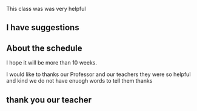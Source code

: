 


This class was was very helpful
##   I have suggestions
 ##  About the schedule 
I hope it will be more than 10 weeks.



I would like to thanks our Professor and our teachers 
they were so helpful and kind 
we do not have enuogh words to tell them thanks
## thank you our teacher 

